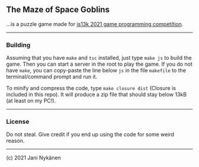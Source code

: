 ## The Maze of Space Goblins

...is a puzzle game made for [js13k 2021 game programming competition](http://js13kgames.com/). 


---------


### Building

Assuming that you have `make` and `tsc` installed, just type `make js` to build the game. Then you can start a server in the root to play the game. If you do not have `make`, you can copy-paste the line below `js` in the file `makefile` to the terminal/command prompt and run it.

To minify and compress the code, type `make closure dist` (Closure is included in this repo). It will produce a zip file that should stay below 13kB (at least on my PC!).


---------

### License

Do not steal. Give credit if you end up using the code for some weird reason.


---------

(c) 2021 Jani Nykänen
